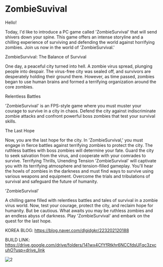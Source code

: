 # ZombieSuvival

Hello!

Today, I'd like to introduce a PC game called 'ZombieSurvival' that will send shivers down your spine.
This game offers an intense storyline and a chilling experience of surviving and defending the world against horrifying zombies.
Join us now in the world of 'ZombieSurvival.'


ZombieSurvival: The Balance of Survival

One day, a peaceful city turned into hell.
A zombie virus spread, plunging people into despair.
The virus-free city was sealed off, and survivors are desperately holding their ground there.
However, as time passed, zombies began to use human brains and formed a terrifying organization around the core zombies.


Relentless Battles

'ZombieSurvival' is an FPS-style game where you must muster your courage to survive in a city in chaos.
Defend the city against indiscriminate zombie attacks and confront powerful boss zombies that test your survival skills.


The Last Hope

Now, you are the last hope for the city.
In 'ZombieSurvival,' you must engage in fierce battles against terrifying zombies to protect the city.
The ruthless battles with boss zombies will determine your fate. Guard the city to seek salvation from the virus, and cooperate with your comrades to survive.
Terrifying Thrills, Unending Tension
'ZombieSurvival' will captivate you with its terrifying atmosphere and tension-filled gameplay.
You'll hear the howls of zombies in the darkness and must find ways to survive using various weapons and equipment.
Overcome the trials and tribulations of survival and safeguard the future of humanity.


'ZombieSurvival'

A chilling game filled with relentless battles and tales of survival in a zombie virus world.
Now, test your courage, protect the city, and reclaim hope for humanity.
But be cautious. What awaits you may be ruthless zombies and an endless abyss of darkness.
Play 'ZombieSurvival' and embark on the quest for the last hope.


KOREA BLOG: https://blog.naver.com/dlgidgkr/223202120188

BUILD LINK: https://drive.google.com/drive/folders/141wx4CfYfRtkhr6NCCfdsUFqc3zxcuhO?usp=drive_link

![2](https://github.com/FineAp/ZombieSurvival/assets/143973266/1b737737-0f14-4c5e-9842-405a088ae7e7)
